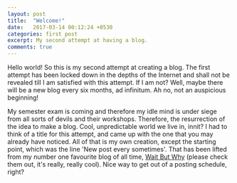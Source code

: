 ```yaml
---
layout: post
title:  "Welcome!"
date:   2017-03-14 00:12:24 +0530
categories: first post
excerpt: My second attempt at having a blog.
comments: true
---
```

Hello world!
So this is my second attempt at creating a blog. The first attempt has been locked down in the depths of the Internet and shall not be revealed till I am satisfied with this attempt. If I am not? Well, maybe there will be a new blog every six months, ad infinitum. Ah no, not an auspicious beginning!

My semester exam is coming and therefore my idle mind is under siege from all sorts of devils and their workshops. Therefore, the resurrection of the idea to make a blog. Cool, unpredictable world we live in, innit? I had to think of a title for this attempt, and came up with the one that you may already have noticed. All of that is my own creation, except the starting point, which was the line 'New post every sometimes'. That has been lifted from my number one favourite blog of all time, [Wait But Why](http://waitbutwhy.com) (please check them out, it's really, really cool). Nice way to get out of a posting schedule, right?

